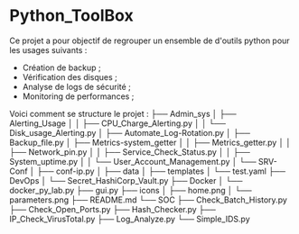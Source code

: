 # Python_ToolBox
Ce projet a pour objectif de regrouper un ensemble de d'outils python pour les usages suivants :
- Création de backup ;
- Vérification des disques ;
- Analyse de logs de sécurité ;
- Monitoring de performances ;

Voici comment se structure le projet :
├── Admin_sys
│   ├── Alerting_Usage
│   │   ├── CPU_Charge_Alerting.py
│   │   └── Disk_usage_Alerting.py
│   ├── Automate_Log-Rotation.py
│   ├── Backup_file.py
│   ├── Metrics-system_getter
│   │   ├── Metrics_getter.py
│   │   ├── Network_pin.py
│   │   ├── Service_Check_Status.py
│   │   ├── System_uptime.py
│   │   └── User_Account_Management.py
│   └── SRV-Conf
│       ├── conf-ip.py
│       ├── data
│       ├── templates
│       └── test.yaml
├── DevOps
│   └── Secret_HashiCorp_Vault.py
├── Docker
│   └── docker_py_lab.py
├── gui.py
├── icons
│   ├── home.png
│   └── parameters.png
├── README.md
└── SOC
    ├── Check_Batch_History.py
    ├── Check_Open_Ports.py
    ├── Hash_Checker.py
    ├── IP_Check_VirusTotal.py
    ├── Log_Analyze.py
    └── Simple_IDS.py